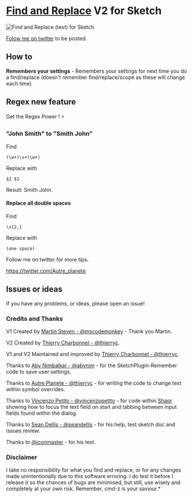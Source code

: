 # [Find and Replace](https://github.com/thierryc/Sketch-Find-And-Replace/) V2 for Sketch


![Find and Replace (text) for Sketch](https://raw.githubusercontent.com/thierryc/Sketch-Find-And-Replace/master/_crea/visual-v2.jpg)


[Folow me on twitter](https://twitter.com/@Autre_planete) to be posted.

## How to

**Remembers your settings** - Remembers your settings for next time you do a find/replace (doesn't remember find/replace/scope as these will change each time)

## Regex new feature

Get the Regex Power ! ⚡️

### "John Smith" to "Smith John"

Find
```
(\w+)\s+(\w+)
```

Replace with
```
$2 $1
```

Result: Smith John.


#### Replace all double spaces

Find
```
\s{2,}

```

Replace with
```
(one space)

```

Follow me on twitter for more tips.

https://twitter.com/Autre_planete


## Issues or ideas

If you have any problems, or ideas, please open an issue!

### Credits and Thanks

V1 Created by [Martin Steven - @mscodemonkey](https://github.com/mscodemonkey) - Thank you Martin.

V2 Created by [Thierry Charbonnel - @thierryc](https://anotherplanet.io).

V1 and V2 Maintained and improved by [Thierry Charbonnel - @thierryc](https://anotherplanet.io).

Thanks to [Aby Nimbalkar - @abynim](https://github.com/abynim) - for the SketchPlugin-Remember code to save user settings.

Thanks to [Autre Planete - @thierryc](https://github.com/thierryc) - for writing the code to change text within symbol overrides.

Thanks to [Vincenzo Petito - @vincenzopetito](https://github.com/vincenzopetito) - for code within [Shapr](https://github.com/vincenzopetito/Shapr) showing how to focus the text field on start and tabbing between input fields found within the dialog.

Thanks to [Sean Dellis - @seandellis](https://github.com/seandellis) - for his help, test sketch doc and issues review.

Thanks to [@iconmaster](https://github.com/iconmaster) - for his test.

### Disclaimer

I take no responsibility for what you find and replace, or for any changes made unintentionally due to this software erroring. I do test it before I release it so the chances of bugs are minimised, but still, use wisely and completely at your own risk. Remember, cmd-z is your saviour.*
